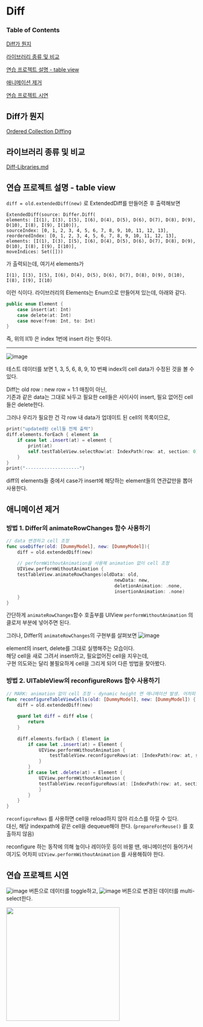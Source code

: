 # Diff

### Table of Contents

[Diff가 뭔지](#Diff가-뭔지)

[라이브러리 종류 및 비교](#라이브러리-종류-및-비교)

[연습 프로젝트 설명 - table view](##연습-프로젝트-설명---table-view)

[애니메이션 제거](#애니메이션-제거)

[연습 프로젝트 시연](#연습-프로젝트-시연)

## Diff가 뭔지

[Ordered Collection Diffing](https://thoughtbot.com/blog/ordered-collection-diffing?utm_campaign=iOS%2BDev%2BWeekly&utm_source=iOS%2BDev%2BWeekly%2BIssue%2B405)

## 라이브러리 종류 및 비교

[Diff-Libraries.md](https://github.com/Swit-Zoe/Zoe-Study/blob/main/Diff/Diff-Libraries.md)

## 연습 프로젝트 설명 - table view

`diff = old.extendedDiff(new)` 로 ExtendedDiff를 만들어준 후 출력해보면

```
ExtendedDiff(source: Differ.Diff(
elements: [I(1), I(3), I(5), I(6), D(4), D(5), D(6), D(7), D(8), D(9), D(10), I(8), I(9), I(10)]), 
sourceIndex: [0, 1, 2, 3, 4, 5, 6, 7, 8, 9, 10, 11, 12, 13], 
reorderedIndex: [0, 1, 2, 3, 4, 5, 6, 7, 8, 9, 10, 11, 12, 13], 
elements: [I(1), I(3), I(5), I(6), D(4), D(5), D(6), D(7), D(8), D(9), D(10), I(8), I(9), I(10)], 
moveIndices: Set([]))
```

가 출력되는데, 여기서 elements가 

`I(1), I(3), I(5), I(6), D(4), D(5), D(6), D(7), D(8), D(9), D(10), I(8), I(9), I(10)`

이런 식이다. 라이브러리의 Elements는 Enum으로 만들어져 있는데, 아래와 같다.

```swift
public enum Element {
    case insert(at: Int)
    case delete(at: Int)
    case move(from: Int, to: Int)
}
```

즉, 위의 I(1) 은 index 1번에 insert 라는 뜻이다.

---

![image](https://user-images.githubusercontent.com/97005335/151126792-fab22a46-c0ae-4e5c-834a-e27484d4e2cf.png)

테스트 데이터를 보면 1, 3, 5, 6, 8, 9, 10 번째 index의 cell data가 수정된 것을 볼 수 있다.

Diff는 old row : new row = 1:1 매칭이 아닌,  
기존과 같은 data는 그대로 놔두고  필요한 cell들은 사이사이 insert, 필요 없어진 cell들은 delete한다.

그러나 우리가 필요한 건 각 row 내 data가 업데이트 된 cell의 목록이므로,

```swift
print("updated된 cell들 전체 출력")
diff.elements.forEach { element in
    if case let .insert(at) = element {
        print(at)
        self.testTableView.selectRow(at: IndexPath(row: at, section: 0), animated: true, scrollPosition: .top)
    }
}
print("--------------------")
```

diff의 elements들 중에서 case가 insert에 해당하는 element들의 연관값만을 뽑아 사용한다.

## 애니메이션 제거

### 방법 1. Differ의 animateRowChanges 함수 사용하기

```swift
// data 변경하고 cell 조정
func useDiffer(old: [DummyModel], new: [DummyModel]){
    diff = old.extendedDiff(new)
        
    // performWithoutAnimation을 사용해 animation 없이 cell 조정
    UIView.performWithoutAnimation {
    testTableView.animateRowChanges(oldData: old,
                                        newData: new,
                                        deletionAnimation: .none,
                                        insertionAnimation: .none)
    }
}
```

간단하게 `animateRowChanges`함수 호출부를 
UIView `performWithoutAnimation` 의 클로저 부분에 넣어주면 된다.

그러나, Differ의 `animateRowChanges`의 구현부를 살펴보면
![image](https://user-images.githubusercontent.com/97005335/151310221-decb47c6-7920-48a3-b6b6-8fa06d7193e8.png)

element의 insert, delete를 그대로 실행해주는 모습이다.  
해당 cell을 새로 그려서 insert하고, 필요없어진 cell을 지우는데,  
구현 의도와는 달리 불필요하게 cell을 그리게 되어 다른 방법을 찾아봤다.

### 방법 2. UITableView의 reconfigureRows 함수 사용하기

```swift
// MARK: animation 없이 cell 조정 - dynamic height 면 애니메이션 발생. 어차피 performWithoutAnimation 써야 함
func reconfigureTableViewCells(old: [DummyModel], new: [DummyModel]) {
    diff = old.extendedDiff(new)
        
    guard let diff = diff else {
        return
    }
        
    diff.elements.forEach { Element in
        if case let .insert(at) = Element {
            UIView.performWithoutAnimation {
                testTableView.reconfigureRows(at: [IndexPath(row: at, section: 0)])
            }
        }
        if case let .delete(at) = Element {
            UIView.performWithoutAnimation {
            testTableView.reconfigureRows(at: [IndexPath(row: at, section: 0)])
            }
        }
    }
}
```

`reconfigureRows` 를 사용하면 cell을 reload하지 않아 리소스를 아낄 수 있다.  
대신, 해당 indexpath에 같은 cell을 dequeue해야 한다. (`prepareForReuse()` 를 호출하지 않음)

reconfigure 하는 동작에 의해 높이나 레이아웃 등이 바뀔 땐, 애니메이션이 들어가서  
여기도 어차피 `UIView.performWithoutAnimation` 를 사용해줘야 한다.

## 연습 프로젝트 시연

![image](https://user-images.githubusercontent.com/97005335/151128583-85a9000a-e59b-4079-b5bd-09e5837ca459.png) 버튼으로 데이터를 toggle하고,
![image](https://user-images.githubusercontent.com/97005335/151128600-7736a760-4ee2-489e-85d1-5551d86c46c8.png) 버튼으로 변경된 데이터를 multi-select한다.

<img src ="https://user-images.githubusercontent.com/97005335/151128402-83261587-e214-41be-8377-d99e99fbf789.gif" width=300 >